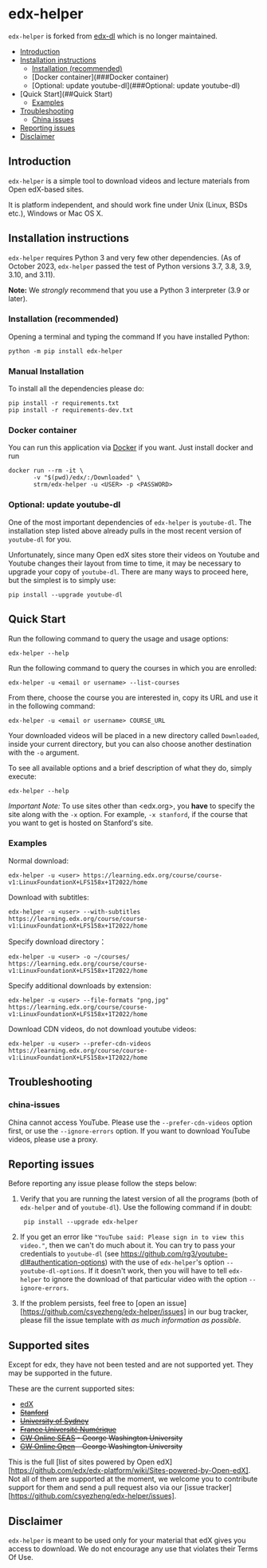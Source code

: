 # edx-helper

`edx-helper` is forked from [edx-dl](https://github.com/coursera-dl/edx-dl) which is no longer maintained.

<!-- TOC -->

- [Introduction](##introduction)
- [Installation instructions](##installation-instructions)
    - [Installation (recommended)](###Installation (recommended))
    - [Docker container](###Docker container)
    - [Optional: update youtube-dl](###Optional: update youtube-dl)
- [Quick Start](##Quick Start)
    - [Examples](###Examples)
- [Troubleshooting](##Troubleshooting)
    - [China issues](###china-issues)
- [Reporting issues](#reporting-issues)
- [Disclaimer](#disclaimer)
    <!-- /TOC -->



## Introduction

`edx-helper` is a simple tool to download videos and lecture materials from Open
edX-based sites.  

It is platform independent, and should work fine under Unix (Linux, BSDs etc.), Windows or Mac OS X.

## Installation instructions

`edx-helper` requires Python 3 and very few other dependencies. (As of October 2023, `edx-helper` passed the test of Python versions 3.7, 3.8, 3.9, 3.10, and 3.11).

**Note:** We *strongly* recommend that you use a Python 3 interpreter (3.9
or later).

### Installation (recommended)

Opening a terminal and typing the command If you have installed Python:

    python -m pip install edx-helper

### Manual Installation

To install all the dependencies please do:

    pip install -r requirements.txt
    pip install -r requirements-dev.txt

### Docker container

You can run this application via [Docker](https://docker.com) if you want. Just install docker and run

```
docker run --rm -it \
       -v "$(pwd)/edx/:/Downloaded" \
       strm/edx-helper -u <USER> -p <PASSWORD>
```

### Optional: update youtube-dl

One of the most important dependencies of `edx-helper` is `youtube-dl`. The
installation step listed above already pulls in the most recent version of
`youtube-dl` for you.

Unfortunately, since many Open edX sites store their videos on Youtube and
Youtube changes their layout from time to time, it may be necessary to
upgrade your copy of `youtube-dl`.  There are many ways to proceed here, but
the simplest is to simply use:

    pip install --upgrade youtube-dl

## Quick Start

Run the following command to query the usage and usage options:

```
edx-helper --help
```

Run the following command to query the courses in which you are enrolled:

    edx-helper -u <email or username> --list-courses

From there, choose the course you are interested in, copy its URL and use it
in the following command:

    edx-helper -u <email or username> COURSE_URL

Your downloaded videos will be placed in a new directory called
`Downloaded`, inside your current directory, but you can also choose another
destination with the `-o` argument.

To see all available options and a brief description of what they do, simply
execute:

    edx-helper --help

*Important Note:* To use sites other than <edx.org>, you **have** to specify the
site along with the `-x` option. For example, `-x stanford`, if the course
that you want to get is hosted on Stanford's site.

### Examples

Normal download:

```
edx-helper -u <user> https://learning.edx.org/course/course-v1:LinuxFoundationX+LFS158x+1T2022/home
```

Download with subtitles:

```
edx-helper -u <user> --with-subtitles https://learning.edx.org/course/course-v1:LinuxFoundationX+LFS158x+1T2022/home
```

Specify download directory：

```
edx-helper -u <user> -o ~/courses/ https://learning.edx.org/course/course-v1:LinuxFoundationX+LFS158x+1T2022/home
```

Specify additional downloads by extension:

```
edx-helper -u <user> --file-formats "png,jpg" https://learning.edx.org/course/course-v1:LinuxFoundationX+LFS158x+1T2022/home
```

Download CDN videos, do not download youtube videos:

```
edx-helper -u <user> --prefer-cdn-videos https://learning.edx.org/course/course-v1:LinuxFoundationX+LFS158x+1T2022/home
```

## Troubleshooting

### china-issues

China cannot access YouTube. Please use the  `--prefer-cdn-videos`  option first, or use the `--ignore-errors` option. If you want to download YouTube videos, please use a proxy.

## Reporting issues

Before reporting any issue please follow the steps below:

1. Verify that you are running the latest version of all the programs (both of `edx-helper` and of `youtube-dl`).  Use the following command if in doubt:

        pip install --upgrade edx-helper
   
2. If you get an error like `"YouTube said: Please sign in to view this video."`, then we can't do much about it. You can try to pass your credentials to `youtube-dl` (see https://github.com/rg3/youtube-dl#authentication-options) with the use of `edx-helper`'s option `--youtube-dl-options`. If it doesn't work, then you will have to tell `edx-helper` to ignore the download of that particular video with the option `--ignore-errors`.
   
3. If the problem persists, feel free to [open an issue][https://github.com/csyezheng/edx-helper/issues] in our bug tracker, please fill the issue template with *as much information as
possible*.

## Supported sites

Except for edx, they have not been tested and are not supported yet. They may be supported in the future.

These are the current supported sites:

- [edX](http://edx.org)
- ~~[Stanford](http://lagunita.stanford.edu/)~~
- ~~[University of Sydney](http://online.it.usyd.edu.au)~~
- ~~[France Université Numérique](https://www.france-universite-numerique-mooc.fr/)~~
- ~~[GW Online SEAS](http://openedx.seas.gwu.edu/) - George Washington University~~
- ~~[GW Online Open](http://mooc.online.gwu.edu/) - George Washington University~~

This is the full [list of sites powered by Open edX][https://github.com/edx/edx-platform/wiki/Sites-powered-by-Open-edX]. Not all of them are supported at the moment, we welcome you to contribute support for them
and send a pull request also via our [issue tracker][https://github.com/csyezheng/edx-helper/issues].

## Disclaimer

`edx-helper` is meant to be used only for your material that edX gives you access to download. We do not encourage any use that violates their Terms Of Use.
